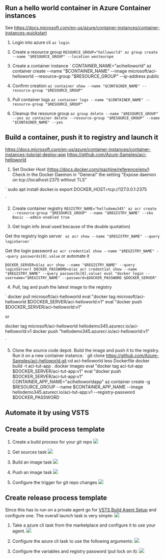 ## Run a hello world container in Azure Container instances
See https://docs.microsoft.com/en-us/azure/container-instances/container-instances-quickstart

1.  Login into azure cli
`
az login
`

2. Create a resource group
`
RESOURCE_GROUP="helloworld"
az group create --name "$RESOURCE_GROUP" --location westeurope
`

3. Create a container instance
`
CONTAINER_NAME="acihelloworld"
az container create --name "$CONTAINER_NAME" --image microsoft/aci-helloworld --resource-group "$RESOURCE_GROUP" --ip-address public

4. Confirm creation
`
az container show --name "$CONTAINER_NAME" --resource-group "$RESOURCE_GROUP"
`

5. Pull container logs
`
az container logs --name "$CONTAINER_NAME" --resource-group "$RESOURCE_GROUP"
`

6. Cleanup the resource group
`
az group delete --name "$RESOURCE_GROUP" --yes
az container delete --resource-group "$RESOURCE_GROUP" --name "$CONTAINER_NAME" --yes
`

## Build a container, push it to registry and launch it
https://docs.microsoft.com/en-us/azure/container-instances/container-instances-tutorial-deploy-app
https://github.com/Azure-Samples/aci-helloworld

1. Set Docker Host (https://docs.docker.com/machine/reference/env/)
Check in the Docker Daemon in "General" the setting "Expose daemon on tcp://localhost:2375 without TLS"

`
sudo apt install docker.io
export DOCKER_HOST=tcp://127.0.0.1:2375

`

2. Create container registry
`
REGISTRY_NAME="hellodemo345"
az acr create --resource-group "$RESOURCE_GROUP" --name "$REGISTRY_NAME" --sku Basic --admin-enabled true
`

3. Get login info (eval used because of the double quotation)

Get the registry login server
`
az acr show --name "$REGISTRY_NAME" --query loginServer`
`

Get the login password
`
az acr credential show --name "$REGISTRY_NAME" --query passwords[0].value
`
or automate it

`
DOCKER_SERVER=$(az acr show --name "$REGISTRY_NAME" --query loginServer)
DOCKER_PASSWORD=$(az acr credential show --name "$REGISTRY_NAME" --query passwords[0].value)
eval "docker login --username="$REGISTRY_NAME" --password=$DOCKER_PASSWORD $DOCKER_SERVER"
`
 
4. Pull, tag and push the latest image to the registry


`
docker pull microsoft/aci-helloworld
eval "docker tag microsoft/aci-helloworld $DOCKER_SERVER/aci-helloworld:v1"
eval "docker push $DOCKER_SERVER/aci-helloworld:v1"

or

docker tag microsoft/aci-helloworld hellodemo345.azurecr.io/aci-helloworld:v1
docker push "hellodemo345.azurecr.io/aci-helloworld:v1"

`

5. Clone the source code depot. Build the image and push it to the registry. Run it on a new container instance.
 `
git clone https://github.com/Azure-Samples/aci-helloworld.git
cd aci-helloworld
less Dockerfile
docker build -t aci-tut-app .
docker images
eval "docker tag aci-tut-app $DOCKER_SERVER/aci-tut-app:v1"
eval "docker push $DOCKER_SERVER/aci-tut-app:v1"
CONTAINER_APP_NAME="acihelloworldapp"
az container create -g $RESOURCE_GROUP --name $CONTAINER_APP_NAME --image hellodemo345.azurecr.io/aci-tut-app:v1 --registry-password $DOCKER_PASSWORD

## Automate it by using VSTS
## Create a build process template

1. Create a build process for your git repo
![](/img/2017-08-07-07-44-35.png)

2. Get sources task
![](/img/2017-08-07-07-47-29.png)

3. Build an image task
![](/img/2017-08-07-07-48-22.png)

4. Push an image task
![](/img/2017-08-07-07-48-47.png)

5. Configure the trigger for git repo changes
![](/img/2017-08-07-07-49-50.png)

## Create release process template
Since this has to run on a private agent go for [VSTS Build Agent Setup](VstsSetup.md) and configure one.
The overall launch task is very simple:
![](/img/2017-08-07-07-52-31.png)

1. Take a azure cli task from the marketplace and configure it to use your agent.
![](/img/2017-08-07-07-55-16.png)

2. Configure the azure cli task to use the following arguments:
![](/img/2017-08-07-07-55-56.png)

3. Configure the variables and registry password (put lock on it):
![](/img/2017-08-07-07-56-37.png)

